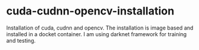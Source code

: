 # cuda-cudnn-opencv-installation
Installation of cuda, cudnn and opencv. The installation is image based and installed in a docket container. I am using darknet framework for training and testing.     
